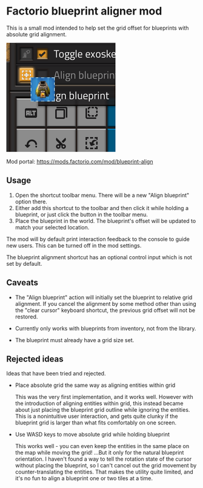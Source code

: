 Factorio blueprint aligner mod
===

This is a small mod intended to help set the grid offset
for blueprints with absolute grid alignment.

![Mod thumbnail](./src/thumbnail.png)

Mod portal: https://mods.factorio.com/mod/blueprint-align


Usage
---

 1. Open the shortcut toolbar menu. There will be a new "Align blueprint" option there.
 2. Either add this shortcut to the toolbar and then click it while holding a blueprint,
    or just click the button in the toolbar menu.
 3. Place the blueprint in the world.
    The blueprint's offset will be updated to match your selected location.

The mod will by default print interaction feedback to the console to guide new users.
This can be turned off in the mod settings.

The blueprint alignment shortcut has an optional control input which is not set by default.


Caveats
---

- The "Align blueprint" action will initially set the blueprint to relative grid alignment.
  If you cancel the alignment by some method other than using the "clear cursor" keyboard shortcut,
  the previous grid offset will not be restored.

- Currently only works with blueprints from inventory, not from the library.

- The blueprint must already have a grid size set.


Rejected ideas
---

Ideas that have been tried and rejected.

- Place absolute grid the same way as aligning entities within grid

  This was the very first implementation, and it works well.
  However with the introduction of aligning entities within grid,
  this instead became about just placing the blueprint grid outline while ignoring the entities.
  This is a nonintuitive user interaction, and gets quite clunky
  if the blueprint grid is larger than what fits comfortably on one screen.

- Use WASD keys to move absolute grid while holding blueprint

  This works well - you can even keep the entities in the same place on the map while moving the grid!
  ...But it only for the natural blueprint orientation.
  I haven't found a way to tell the rotation state of the cursor without placing the blueprint,
  so I can't cancel out the grid movement by counter-translating the entities.
  That makes the utility quite limited, and it's no fun to align a blueprint one or two tiles at a time.
